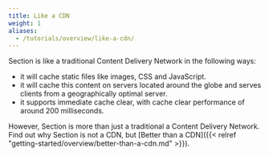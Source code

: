 ```yaml
---
title: Like a CDN
weight: 1
aliases:
  - /tutorials/overview/like-a-cdn/
---
```


Section is like a traditional Content Delivery Network in the following ways:

* it will cache static files like images, CSS and JavaScript.
* it will cache this content on servers located around the globe and serves clients from a geographically optimal server.
* it supports immediate cache clear, with cache clear performance of around 200 milliseconds.

However, Section is more than just a traditional a Content Delivery Network. Find out why Section is not a CDN, but [Better than a CDN]({{< relref "getting-started/overview/better-than-a-cdn.md" >}}).